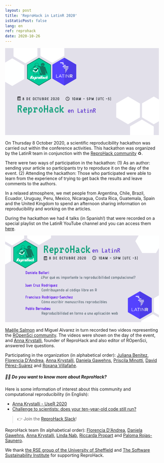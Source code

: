 ```yaml
---
layout: post
title: 'ReproHack in LatinR 2020'
isStaticPost: false
lang: en
ref: reprohack
date: 2020-10-26
---
```


![](/img/posts/reprolatinr.png)

On Thursday 8 October 2020, a scientific reproducibility hackathon was carried out within the conference activities. This hackathon was organized by the LatinR team in conjunction with the [ReproHack community](https://twitter.com/ReproHack) ♻️.

There were two ways of participation in the hackathon: (1) As an author: sending your article so participants try to reproduce it on the day of the event. (2) Attending the hackathon: Those who participated were able to learn from the experience of trying to get back the results and leave comments to the authors.

In a relaxed atmosphere, we met people from Argentina, Chile, Brazil, Ecuador, Uruguay, Peru, Mexico, Nicaragua, Costa Rica, Guatemala, Spain and the United Kingdom to spend an afternoon sharing information on reproducibility and working on the articles.

During the hackathon we had 4 talks (in Spanish!) that were recorded on a special playlist on the LatinR YouTube channel and you can access them [here](http://bit.ly/reprohack_playlist).

![Talks](/img/posts/reprohack_latinr.png)

[Maëlle Salmon](https://twitter.com/ma_salmon) and Miguel Alvarez in turn recorded two videos representing the [ROpenSci community](https://ropensci.org/). The videos were shown on the day of the event, and [Anna Krystalli](https://twitter.com/annakrystalli), founder of ReproHack and also editor of ROpenSci, answered live questions.

Participating in the organization (in alphabetical order): [Juliana Benitez](https://twitter.com/July_Benitezs), [Florencia D'Andrea](https://twitter.com/cantoflor_87), [Anna Krystalli](https://twitter.com/annakrystalli), [Daniela Gawehns](https://twitter.com/dgawehns), [Priscila Minotti](https://twitter.com/pmnatural), [David Pérez-Suárez](https://twitter.com/DVDGC13) and [Roxana Villafañe](https://twitter.com/data_datum).

##### 👩‍💻 Do you want to know more about ReproHack?

Here is some information of interest about this community and computational reproducibility (in English):

-   [Anna Krystalli - UseR 2020](https://www.youtube.com/watch?v=KHMW8fV2NXo&ab_channel=RConsortium)
-   [Challenge to scientists: does your ten-year-old code still run?](Https://www.nature.com/articles/d41586-020-02462-7)

> 👉 Join the [ReproHack Slack](https://reprohack-autoinvite.herokuapp.com/)!

ReproHack team (In alphabetical order): [Florencia D'Andrea](https://twitter.com/cantoflor_87), [Daniela Gawehns](https://twitter.com/dgawehns), [Anna Krystalli](https://twitter.com/annakrystalli), [Linda Nab](https://twitter.com/lindanab1), [Riccarda Propart](https://twitter.com/RProppert) and [Paloma Rojas-Saunero](https://twitter.com/palolili23).

We thank [the RSE group of the University of Sheffield](https://twitter.com/RSE_Sheffield) and [The Software Sustainability Institute](https://twitter.com/SoftwareSaved) for supporting ReproHack.
